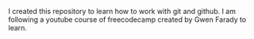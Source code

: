 I created this repository to learn how to work with git and github. I am following a youtube course of freecodecamp created by Gwen Farady to learn. 
